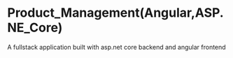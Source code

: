 # Product_Management(Angular,ASP.NE_Core)
 A fullstack application built with asp.net core backend and angular frontend
